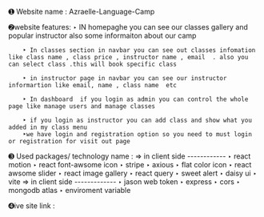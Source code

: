 ➊ Website name  :  Azraelle-Language-Camp

➋website features:
        ‣ IN homepaghe you can see our classes gallery and popular instructor also some informaiton about our camp

        ‣ In classes section in navbar you can see out classes infomation like class name , class price , instructor name , email  . also you can select class .this will book specific class 
        
        ‣ in instructor page in navbar you can see our instructor informartion like email, name , class name  etc

        ‣ In dashboard  if you login as admin you can control the whole page like manage users and manage classes

        ‣ if you login as instructor you can add class and show what you added in my class menu
        ‣we have login and registration option so you need to must login or registration for visit out page

➌ Used packages/ technology name :
   =>  in client side ------------
        ‣ react motion 
        ‣ react font-awsome icon
        ‣ stripe 
        ‣ axious
        ‣ flat color icon
        ‣ react awsome slider
        ‣ react image gallery
        ‣ react query
        ‣ sweet alert
        ‣ daisy ui
        ‣ vite
   =>  in client side -------------
        ‣ jason web  token
        ‣ express
        ‣ cors
        ‣ mongodb atlas
        ‣ enviroment variable
        
➍ive site link : 

